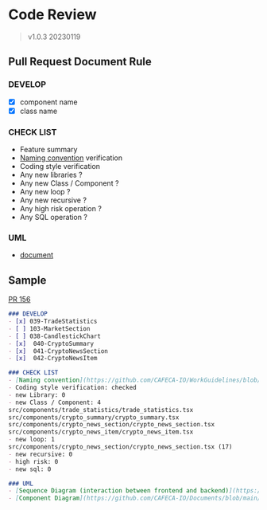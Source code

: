 # Code Review
> v1.0.3 20230119

## Pull Request Document Rule
### DEVELOP
- [x] component name
- [x] class name

### CHECK LIST
- Feature summary
- [Naming convention](coding-convention/naming-convention.md) verification
- Coding style verification
- Any new libraries ?
- Any new Class / Component ?
- Any new loop ?
- Any new recursive ?
- Any high risk operation ?
- Any SQL operation ?

### UML
- [document](#)

## Sample
[PR 156](https://github.com/CAFECA-IO/TideBit-DeFi/pull/156)
```markdown
### DEVELOP
- [x] 039-TradeStatistics
- [ ] 103-MarketSection
- [ ] 038-CandlestickChart
- [x]  040-CryptoSummary
- [x]  041-CryptoNewsSection
- [x]  042-CryptoNewsItem

### CHECK LIST
- [Naming convention](https://github.com/CAFECA-IO/WorkGuidelines/blob/main/technology/coding-convention/naming-convention.md) verification: checked
- Coding style verification: checked
- new Library: 0
- new Class / Component: 4
src/components/trade_statistics/trade_statistics.tsx
src/components/crypto_summary/crypto_summary.tsx
src/components/crypto_news_section/crypto_news_section.tsx
src/components/crypto_news_item/crypto_news_item.tsx
- new loop: 1
src/components/crypto_news_section/crypto_news_section.tsx (17)
- new recursive: 0
- high risk: 0
- new sql: 0

### UML
- [Sequence Diagram (interaction between frontend and backend)](https://github.com/CAFECA-IO/Documents/blob/main/TBD/TBDSD00001.md)
- [Component Diagram](https://github.com/CAFECA-IO/Documents/blob/main/TBD/TBDCP00001.md)
```
